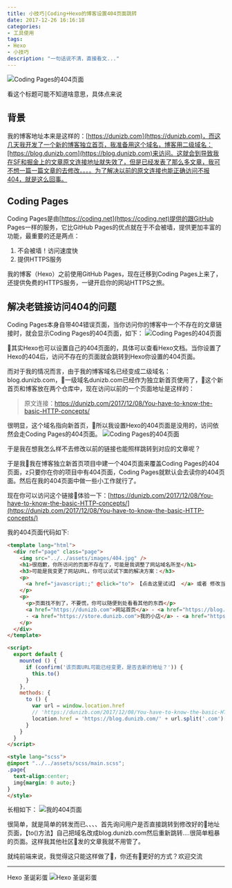 ```yaml
---
title: 小技巧|Coding+Hexo的博客设置404页面跳转
date: 2017-12-26 16:16:18
categories:
- 工具使用
tags:
- Hexo
- 小技巧
description: "一句话说不清，直接看文..."
---
```

![Coding Pages的404页面](https://dunizb.b0.upaiyun.com/article/201712/coding-hexo-404/banner.png)

看这个标题可能不知道啥意思，具体点来说

## 背景

我的博客地址本来是这样的：[https://dunizb.com](https://dunizb.com)，而这几天我开发了一个新的博客独立首页，我准备用这个域名，博客用二级域名：[https://blog.dunizb.com](https://blog.dunizb.com)来访问。这就会到导致我在SF和掘金上的文章原文连接地址就失效了，但是已经发表了那么多文章，我可不想一篇一篇文章的去修改。。。。为了解决以前的原文连接也能正确访问不报404，就是这么回事。

## Coding Pages

Coding Pages是由[https://coding.net](https://coding.net)提供的跟GitHub Pages一样的服务，它比GitHub Pages的优点就在于不会被墙，提供更加丰富的功能，最重要的还是两点：
1. 不会被墙！访问速度快
2. 提供HTTPS服务

我的博客（Hexo）之前使用GitHub Pages，现在迁移到Coding Pages上来了，还提供免费的HTTPS服务，一键开启你的网站HTTPS之旅。

## 解决老链接访问404的问题

Coding Pages本身自带404错误页面，当你访问你的博客中一个不存在的文章链接时，就会显示Coding Pages的404页面，如下：
![Coding Pages的404页面](https://dunizb.b0.upaiyun.com/article/201712/coding-hexo-404/404.jpg)

其实Hexo也可以设置自己的404页面的，具体可以查看Hexo文档。当你设置了Hexo的404后，访问不存在的页面就会跳转到Hexo你设置的404页面。

而对于我的情况而言，由于我的博客域名已经变成二级域名：blog.dunizb.com，一级域名dunizb.com已经作为独立新首页使用了，这个新首页和博客放在两个仓库中，现在访问以前的一个页面地址是这样的：
> 原文连接：https://dunizb.com/2017/12/08/You-have-to-know-the-basic-HTTP-concepts/

很明显，这个域名指向新首页，所以我设置Hexo的404页面是没用的，访问依然会走Coding Pages的404页面。
![Coding Pages的404页面](https://dunizb.b0.upaiyun.com/article/201712/coding-hexo-404/404_3.png)

于是我在想我怎么样不去修改以前的链接也能照样跳转到对应的文章呢？

于是我我在博客独立新首页项目中建一个404页面来覆盖Coding Pages的404页面，z只要你在你的项目中有404页面，Coding Pages就默认会去读你的404页面。然后在我的404页面中做一些小工作就行了。

现在你可以访问这个链接体验一下：[https://dunizb.com/2017/12/08/You-have-to-know-the-basic-HTTP-concepts/](https://dunizb.com/2017/12/08/You-have-to-know-the-basic-HTTP-concepts/)

我的404页面代码如下:
```html
<template lang="html">
  <div ref="page" class="page">
    <img src="../../assets/images/404.jpg" />
    <h1>很抱歉，你所访问的页面不存在了，可能是我调整了网站域名所至</h1>
    <h3>可能是我变更了网站URL，你可以试试下面的解决方案：</h3>
    <p>
      <a href="javascript:;" @click="to"> 【点击这里试试】 </a> 或者 修改当前URL的域名为：blog.dunizb.com
    </p>
    <p>
      <p>页面找不到了，不要慌，你可以随便到处看看其他的东西</p>
      <a href="https://dunizb.com">网站首页</a> - <a href="https://blog.dunizb.com">博客首页</a>
      - <a href="https://store.dunizb.com">我的小店</a> - <a href="https://blog.dunizb.com/categories/%E5%89%8D%E7%AB%AF%E5%BC%80%E5%8F%91/">前端开发</a>
    </p>
  </div>
</template>

<script>
  export default {
    mounted () {
      if (confirm('该页面URL可能已经变更，是否去新的地址？')) {
        this.to()
      }
    },
    methods: {
      to () {
        var url = window.location.href
        // 'https://dunizb.com/2017/12/08/You-have-to-know-the-basic-HTTP-concepts/'
        location.href = 'https://blog.dunizb.com/' + url.split('.com')[1]
      }
    }
  }
</script>

<style lang="scss">
@import "../../assets/scss/main.scss";
.page{
  text-align:center;
  img{margin: 0 auto;}
}
</style>
```
长相如下：
![我的404页面](https://dunizb.b0.upaiyun.com/article/201712/coding-hexo-404/404_2.png)

很简单，就是简单的转发而已、、、、首先询问用户是否直接跳转到修改好的地址页面，【to()方法】自己把域名改成blog.dunizb.com然后重新跳转....很简单粗暴的页面。这样我其他社区发的文章我就不用管了。

就纯前端来说，我觉得这只能这样做了，你还有更好的方式？欢迎交流

********
Hexo 圣诞彩蛋
![Hexo 圣诞彩蛋](https://dunizb.b0.upaiyun.com/article/201712/coding-hexo-404/hexo-sd.png)

